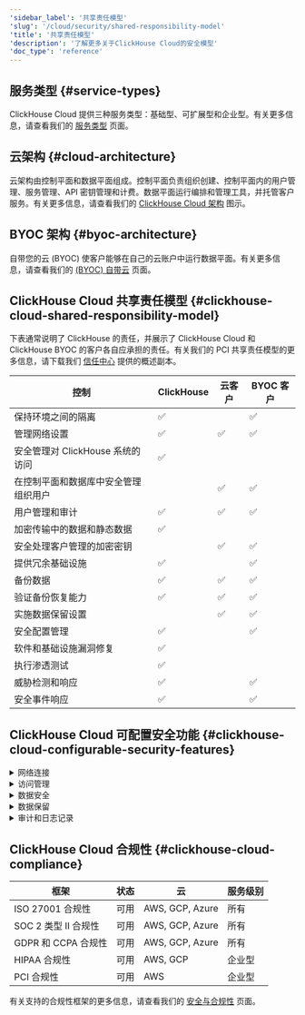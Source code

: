 ```yaml
---
'sidebar_label': '共享责任模型'
'slug': '/cloud/security/shared-responsibility-model'
'title': '共享责任模型'
'description': '了解更多关于ClickHouse Cloud的安全模型'
'doc_type': 'reference'
---
```


## 服务类型 {#service-types}

ClickHouse Cloud 提供三种服务类型：基础型、可扩展型和企业型。有关更多信息，请查看我们的 [服务类型](/cloud/manage/cloud-tiers) 页面。

## 云架构 {#cloud-architecture}

云架构由控制平面和数据平面组成。控制平面负责组织创建、控制平面内的用户管理、服务管理、API 密钥管理和计费。数据平面运行编排和管理工具，并托管客户服务。有关更多信息，请查看我们的 [ClickHouse Cloud 架构](/cloud/reference/architecture) 图示。

## BYOC 架构 {#byoc-architecture}

自带您的云 (BYOC) 使客户能够在自己的云账户中运行数据平面。有关更多信息，请查看我们的 [(BYOC) 自带云](/cloud/reference/byoc) 页面。

## ClickHouse Cloud 共享责任模型 {#clickhouse-cloud-shared-responsibility-model}
下表通常说明了 ClickHouse 的责任，并展示了 ClickHouse Cloud 和 ClickHouse BYOC 的客户各自应承担的责任。有关我们的 PCI 共享责任模型的更多信息，请下载我们 [信任中心](https://trust.clickhouse.com) 提供的概述副本。

| 控制                                                                     | ClickHouse         | 云客户              | BYOC 客户           |
|-------------------------------------------------------------------------|--------------------|---------------------|---------------------|
| 保持环境之间的隔离                                                       | :white_check_mark: |                     | :white_check_mark:  |
| 管理网络设置                                                             | :white_check_mark: | :white_check_mark:  | :white_check_mark:  |
| 安全管理对 ClickHouse 系统的访问                                         | :white_check_mark: |                     |                     |
| 在控制平面和数据库中安全管理组织用户                                     |                    | :white_check_mark:  | :white_check_mark:  |
| 用户管理和审计                                                           | :white_check_mark: | :white_check_mark:  | :white_check_mark:  |
| 加密传输中的数据和静态数据                                               | :white_check_mark: |                     |                     |
| 安全处理客户管理的加密密钥                                             |                    | :white_check_mark:  | :white_check_mark:  |
| 提供冗余基础设施                                                         | :white_check_mark: |                     | :white_check_mark:  |
| 备份数据                                                                 | :white_check_mark: | :white_check_mark:  | :white_check_mark:  |
| 验证备份恢复能力                                                         | :white_check_mark: | :white_check_mark:  | :white_check_mark:  |
| 实施数据保留设置                                                         |                    | :white_check_mark:  | :white_check_mark:  |
| 安全配置管理                                                             | :white_check_mark: |                     | :white_check_mark:  |
| 软件和基础设施漏洞修复                                                   | :white_check_mark: |                     |                     |
| 执行渗透测试                                                           | :white_check_mark: |                     |                     |
| 威胁检测和响应                                                           | :white_check_mark: |                     | :white_check_mark:  |
| 安全事件响应                                                             | :white_check_mark: |                     | :white_check_mark:  |

## ClickHouse Cloud 可配置安全功能 {#clickhouse-cloud-configurable-security-features}

<details>
  <summary>网络连接</summary>

  | 设置                                                                                              | 状态      | 云                   | 服务级别             |  
  |------------------------------------------------------------------------------------------------------|-----------|----------------------|----------------------|
  | [IP 过滤器](/cloud/security/setting-ip-filters) 限制对服务的连接                              | 可用      | AWS, GCP, Azure      | 所有                  |
  | [私有链接](/cloud/security/private-link-overview) 安全地连接到服务                            | 可用      | AWS, GCP, Azure      | 可扩展型或企业型      |
  
</details>
<details>
  <summary>访问管理</summary>
  
  | 设置                                                                                              | 状态      | 云                   | 服务级别              |  
  |------------------------------------------------------------------------------------------------------|-----------|----------------------|-----------------------|
  | [标准基于角色的访问](/cloud/security/cloud-access-management) 在控制平面                   | 可用      | AWS, GCP, Azure      | 所有                  | 
  | [多因素认证 (MFA)](/cloud/security/cloud-authentication#multi-factor-authentication) 可用       | 可用      | AWS, GCP, Azure      | 所有                  |
  | [SAML 单点登录](/cloud/security/saml-setup) 到控制平面可用                                     | 预览      | AWS, GCP, Azure      | 企业型                |
  | 在数据库中细粒度的 [基于角色的访问控制](/cloud/security/cloud-access-management/overview#database-permissions) | 可用      | AWS, GCP, Azure      | 所有                  |
  
</details>
<details>
  <summary>数据安全</summary>

  | 设置                                                                                              | 状态      | 云                   | 服务级别              |  
  |------------------------------------------------------------------------------------------------------|-----------|----------------------|-----------------------|
  | [云提供商和区域](/cloud/reference/supported-regions) 选择                                          | 可用      | AWS, GCP, Azure      | 所有                  |
  | 有限的 [免费每日备份](/cloud/manage/backups/overview#default-backup-policy)                       | 可用      | AWS, GCP, Azure      | 所有                  |
  | [自定义备份配置](/cloud/manage/backups/overview#configurable-backups) 可用                       | 可用      | GCP, AWS, Azure      | 可扩展型或企业型      |
  | [客户管理的加密密钥 (CMEK)](/cloud/security/cmek) 实现透明<br/>数据加密 可用                     | 可用      | AWS, GCP             | 企业型                |
  | [字段级加密](/sql-reference/functions/encryption-functions) 具有手动密钥管理以实现细粒度加密        | 可用      | GCP, AWS, Azure      | 所有                  |
  
</details>
<details>
  <summary>数据保留</summary>

  | 设置                                                                                              | 状态      | 云                   | 服务级别              |  
  |------------------------------------------------------------------------------------------------------|-----------|----------------------|-----------------------|
  | [生存时间 (TTL)](/sql-reference/statements/alter/ttl) 设置以管理数据保留                             | 可用      | AWS, GCP, Azure      | 所有                  |
  | [ALTER TABLE DELETE](/sql-reference/statements/alter/delete) 用于大量删除操作                     | 可用      | AWS, GCP, Azure      | 所有                  |
  | [轻量级 DELETE](/sql-reference/statements/delete) 用于精确删除活动                               | 可用      | AWS, GCP, Azure      | 所有                  |
  
</details>
<details>
  <summary>审计和日志记录</summary>

  | 设置                                                                                              | 状态      | 云                   | 服务级别              |  
  |------------------------------------------------------------------------------------------------------|-----------|----------------------|-----------------------|
  | [审计日志](/cloud/security/audit-logging) 记录控制平面活动                                       | 可用      | AWS, GCP, Azure      | 所有                  |
  | [会话日志](/operations/system-tables/session_log) 记录数据库活动                                  | 可用      | AWS, GCP, Azure      | 所有                  |
  | [查询日志](/operations/system-tables/query_log) 记录数据库活动                                   | 可用      | AWS, GCP, Azure      | 所有                  |
  
</details>

## ClickHouse Cloud 合规性 {#clickhouse-cloud-compliance}

  | 框架                                                                                              | 状态      | 云                   | 服务级别              |  
  |------------------------------------------------------------------------------------------------------|-----------|----------------------|-----------------------|
  | ISO 27001 合规性                                                                                   | 可用      | AWS, GCP, Azure      | 所有                  |
  | SOC 2 类型 II 合规性                                                                                | 可用      | AWS, GCP, Azure      | 所有                  |
  | GDPR 和 CCPA 合规性                                                                                 | 可用      | AWS, GCP, Azure      | 所有                  |
  | HIPAA 合规性                                                                                        | 可用      | AWS, GCP             | 企业型                |
  | PCI 合规性                                                                                          | 可用      | AWS                  | 企业型                |

  有关支持的合规性框架的更多信息，请查看我们的 [安全与合规性](/cloud/security/compliance-overview) 页面。
